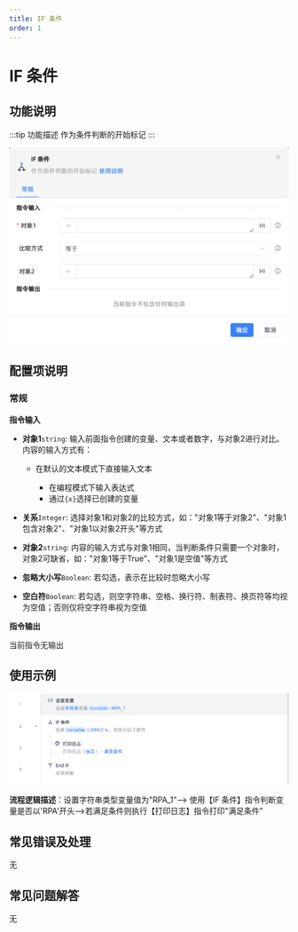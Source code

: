 ```yaml
---
title: IF 条件
order: 1
---
```


# IF 条件

## 功能说明

:::tip 功能描述
作为条件判断的开始标记
:::

![IF 条件](../../assets/IF%20条件_command.png)

## 配置项说明

### 常规

**指令输入**

- **对象1**`string`: 输入前面指令创建的变量、文本或者数字，与对象2进行对比。内容的输入方式有：
  	
  - 在默认的文本模式下直接输入文本
  
  	- 在编程模式下输入表达式
  	- 通过`{x}`选择已创建的变量
  	
- **关系**`Integer`: 选择对象1和对象2的比较方式，如："对象1等于对象2"、"对象1包含对象2"、"对象1以对象2开头"等方式

- **对象2**`string`: 内容的输入方式与对象1相同，当判断条件只需要一个对象时，对象2可缺省，如："对象1等于True"、"对象1是空值"等方式

- **忽略大小写**`Boolean`: 若勾选，表示在比较时忽略大小写

- **空白符**`Boolean`: 若勾选，则空字符串、空格、换行符、制表符、换页符等均视为空值；否则仅将空字符串视为空值

**指令输出**

当前指令无输出

## 使用示例

![image-20250225204409311](../../assets/image-20250225204409311.png)



**流程逻辑描述**：设置字符串类型变量值为"RPA_1"--> 使用【IF 条件】指令判断变量是否以'RPA'开头-->若满足条件则执行【打印日志】指令打印"满足条件"

## 常见错误及处理

无

## 常见问题解答

无

